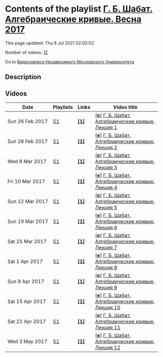 # Contents of the playlist [Г. Б. Шабат. Алгебраические кривые. Весна 2017](https://www.youtube.com/playlist?list=PLp9ABVh6_x4F2SZPOde5te7OufVBAFnNm)

This page updated: Thu 8 Jul 2021 02:02:02

Number of videos: [12](#videos)

Go to [Видеозаписи Независимого Московского Университета](../README.md)

## Description



## Videos

|Date|Playlists|Links|Video title|
|---|---|---|---|
| Sun&nbsp;26&nbsp;Feb&nbsp;2017 | [51](../playlists/51 "Г. Б. Шабат. Алгебраические кривые. Весна 2017") | [**[1]**](http://ium.mccme.ru/s17/s17-Shabat.html) | [[**e**](https://studio.youtube.com/video/uoTyvny1f64/edit "Edit")] [Г. Б. Шабат. Алгебраические кривые. Лекция 1](https://www.youtube.com/watch?v=uoTyvny1f64&list=PLp9ABVh6_x4F2SZPOde5te7OufVBAFnNm "Спецкурс НМУ для 2-4 курсов.&#013;9 февраля 2017 г. 18:00, НМУ 304 (Москва, Большой Власьевский пер., 11)&#013;http://ium.mccme.ru/s17/s17-Shabat.html") |
| Sun&nbsp;26&nbsp;Feb&nbsp;2017 | [51](../playlists/51 "Г. Б. Шабат. Алгебраические кривые. Весна 2017") | [**[1]**](http://ium.mccme.ru/s17/s17-Shabat.html) | [[**e**](https://studio.youtube.com/video/_3UG5W3RxuU/edit "Edit")] [Г. Б. Шабат. Алгебраические кривые. Лекция 2](https://www.youtube.com/watch?v=_3UG5W3RxuU&list=PLp9ABVh6_x4F2SZPOde5te7OufVBAFnNm "Спецкурс НМУ для 2-4 курсов.&#013;16 февраля 2017 г. 18:00, НМУ 304 (Москва, Большой Власьевский пер., 11)&#013;http://ium.mccme.ru/s17/s17-Shabat.html") |
| Wed&nbsp;8&nbsp;Mar&nbsp;2017 | [51](../playlists/51 "Г. Б. Шабат. Алгебраические кривые. Весна 2017") | [**[1]**](http://ium.mccme.ru/s17/s17-Shabat.html) | [[**e**](https://studio.youtube.com/video/SJAQvbjPyP8/edit "Edit")] [Г. Б. Шабат. Алгебраические кривые. Лекция 3](https://www.youtube.com/watch?v=SJAQvbjPyP8&list=PLp9ABVh6_x4F2SZPOde5te7OufVBAFnNm "Спецкурс НМУ для 2-4 курсов.&#013;23 февраля 2017 г. 18:00, НМУ 304 (Москва, Большой Власьевский пер., 11)&#013;http://ium.mccme.ru/s17/s17-Shabat.html") |
| Fri&nbsp;10&nbsp;Mar&nbsp;2017 | [51](../playlists/51 "Г. Б. Шабат. Алгебраические кривые. Весна 2017") | [**[1]**](http://ium.mccme.ru/s17/s17-Shabat.html) | [[**e**](https://studio.youtube.com/video/Rmb7Z8xa4mM/edit "Edit")] [Г. Б. Шабат. Алгебраические кривые. Лекция 4](https://www.youtube.com/watch?v=Rmb7Z8xa4mM&list=PLp9ABVh6_x4F2SZPOde5te7OufVBAFnNm "Спецкурс НМУ для 2-4 курсов.&#013;2 марта 2017 г. 18:00, НМУ 304 (Москва, Большой Власьевский пер., 11)&#013;http://ium.mccme.ru/s17/s17-Shabat.html") |
| Sun&nbsp;12&nbsp;Mar&nbsp;2017 | [51](../playlists/51 "Г. Б. Шабат. Алгебраические кривые. Весна 2017") | [**[1]**](http://ium.mccme.ru/s17/s17-Shabat.html) | [[**e**](https://studio.youtube.com/video/Pz4apKLcPdw/edit "Edit")] [Г. Б. Шабат. Алгебраические кривые. Лекция 5](https://www.youtube.com/watch?v=Pz4apKLcPdw&list=PLp9ABVh6_x4F2SZPOde5te7OufVBAFnNm "Спецкурс НМУ для 2-4 курсов.&#013;9 марта 2017 г. 18:00, НМУ 304 (Москва, Большой Власьевский пер., 11)&#013;http://ium.mccme.ru/s17/s17-Shabat.html") |
| Sun&nbsp;19&nbsp;Mar&nbsp;2017 | [51](../playlists/51 "Г. Б. Шабат. Алгебраические кривые. Весна 2017") | [**[1]**](http://ium.mccme.ru/s17/s17-Shabat.html) | [[**e**](https://studio.youtube.com/video/OviioO9Adlw/edit "Edit")] [Г. Б. Шабат. Алгебраические кривые. Лекция 6](https://www.youtube.com/watch?v=OviioO9Adlw&list=PLp9ABVh6_x4F2SZPOde5te7OufVBAFnNm "Спецкурс НМУ для 2-4 курсов.&#013;16 марта 2017 г. 18:00, НМУ 304 (Москва, Большой Власьевский пер., 11)&#013;http://ium.mccme.ru/s17/s17-Shabat.html") |
| Sat&nbsp;25&nbsp;Mar&nbsp;2017 | [51](../playlists/51 "Г. Б. Шабат. Алгебраические кривые. Весна 2017") | [**[1]**](http://ium.mccme.ru/s17/s17-Shabat.html) | [[**e**](https://studio.youtube.com/video/KlUm3bMVMxM/edit "Edit")] [Г. Б. Шабат. Алгебраические кривые. Лекция 7](https://www.youtube.com/watch?v=KlUm3bMVMxM&list=PLp9ABVh6_x4F2SZPOde5te7OufVBAFnNm "Спецкурс НМУ для 2-4 курсов.&#013;23 марта 2017 г. 18:00, НМУ 304 (Москва, Большой Власьевский пер., 11)&#013;http://ium.mccme.ru/s17/s17-Shabat.html") |
| Sat&nbsp;1&nbsp;Apr&nbsp;2017 | [51](../playlists/51 "Г. Б. Шабат. Алгебраические кривые. Весна 2017") | [**[1]**](http://ium.mccme.ru/s17/s17-Shabat.html) | [[**e**](https://studio.youtube.com/video/OTO7q6DahhM/edit "Edit")] [Г. Б. Шабат. Алгебраические кривые. Лекция 8](https://www.youtube.com/watch?v=OTO7q6DahhM&list=PLp9ABVh6_x4F2SZPOde5te7OufVBAFnNm "Спецкурс НМУ для 2-4 курсов.&#013;30 марта 2017 г. 18:00, НМУ 304 (Москва, Большой Власьевский пер., 11)&#013;http://ium.mccme.ru/s17/s17-Shabat.html") |
| Sun&nbsp;9&nbsp;Apr&nbsp;2017 | [51](../playlists/51 "Г. Б. Шабат. Алгебраические кривые. Весна 2017") | [**[1]**](http://ium.mccme.ru/s17/s17-Shabat.html) | [[**e**](https://studio.youtube.com/video/KvhwYVJuy3o/edit "Edit")] [Г. Б. Шабат. Алгебраические кривые. Лекция 9](https://www.youtube.com/watch?v=KvhwYVJuy3o&list=PLp9ABVh6_x4F2SZPOde5te7OufVBAFnNm "Спецкурс НМУ для 2-4 курсов.&#013;6 апреля 2017 г. 18:00, НМУ 304 (Москва, Большой Власьевский пер., 11)&#013;http://ium.mccme.ru/s17/s17-Shabat.html") |
| Sat&nbsp;15&nbsp;Apr&nbsp;2017 | [51](../playlists/51 "Г. Б. Шабат. Алгебраические кривые. Весна 2017") | [**[1]**](http://ium.mccme.ru/s17/s17-Shabat.html) | [[**e**](https://studio.youtube.com/video/oNT5uCNN9zY/edit "Edit")] [Г. Б. Шабат. Алгебраические кривые. Лекция 10](https://www.youtube.com/watch?v=oNT5uCNN9zY&list=PLp9ABVh6_x4F2SZPOde5te7OufVBAFnNm "Спецкурс НМУ для 2-4 курсов.&#013;13 апреля 2017 г. 18:00, НМУ 304 (Москва, Большой Власьевский пер., 11)&#013;http://ium.mccme.ru/s17/s17-Shabat.html") |
| Sat&nbsp;22&nbsp;Apr&nbsp;2017 | [51](../playlists/51 "Г. Б. Шабат. Алгебраические кривые. Весна 2017") | [**[1]**](http://ium.mccme.ru/s17/s17-Shabat.html) | [[**e**](https://studio.youtube.com/video/Xs4jrsoXu4s/edit "Edit")] [Г. Б. Шабат. Алгебраические кривые. Лекция 11](https://www.youtube.com/watch?v=Xs4jrsoXu4s&list=PLp9ABVh6_x4F2SZPOde5te7OufVBAFnNm "Спецкурс НМУ для 2-4 курсов.&#013;20 апреля 2017 г. 18:00, НМУ 304 (Москва, Большой Власьевский пер., 11)&#013;http://ium.mccme.ru/s17/s17-Shabat.html") |
| Wed&nbsp;3&nbsp;May&nbsp;2017 | [51](../playlists/51 "Г. Б. Шабат. Алгебраические кривые. Весна 2017") | [**[1]**](http://ium.mccme.ru/s17/s17-Shabat.html) | [[**e**](https://studio.youtube.com/video/qBACLBxZrRs/edit "Edit")] [Г. Б. Шабат. Алгебраические кривые. Лекция 12](https://www.youtube.com/watch?v=qBACLBxZrRs&list=PLp9ABVh6_x4F2SZPOde5te7OufVBAFnNm "Спецкурс НМУ для 2-4 курсов.&#013;27 апреля 2017 г. 18:00, НМУ 304 (Москва, Большой Власьевский пер., 11)&#013;http://ium.mccme.ru/s17/s17-Shabat.html") |
